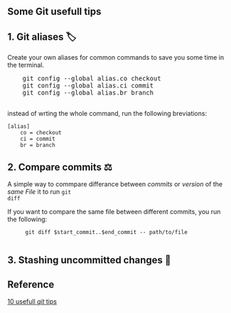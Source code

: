 ## Some Git usefull  tips 

<h2>
  <a name="1-git-aliases-%F0%9F%8F%B7" href="#1-git-aliases-%F0%9F%8F%B7">
  </a>
  1. Git aliases 🏷
</h2>


Create your own aliases for common commands to save you some time in the terminal.

<pre>
	git config --global alias.co checkout
	git config --global alias.ci commit
	git config --global alias.br branch

</pre>

instead of wrting the whole command, run the following breviations:

```plaintext width: fit-content;
[alias]
    co = checkout
    ci = commit
    br = branch
```


<h2>
  <a name="2-compare-commits-%E2%9A%96" href="#2-compare-commits-%E2%9A%96">
  </a>
  2. Compare commits ⚖
</h2>

A simple way to commpare differance between *commits* or *version* of the *same File* it to run <code>git diff</code>

<dt>If you want to compare the same file between different commits, you run the following:</dt>
<dd>
	<div class="highlight js-code-highlight">
	<pre class="highlight plaintext"><code>git diff $start_commit..$end_commit -- path/to/file
	</code></pre>
	<div class="highlight__panel js-actions-panel">
	<div class="highlight__panel-action js-fullscreen-code-action">
	</div>
	</div>
	</div>
</dd>




<h2>
  <a name="3-stashing-uncommitted-changes" href="#3-stashing-uncommitted-changes">
  </a>
  3. Stashing uncommitted changes 🔖
</h2>



## Reference 

[10 usefull *git* tips](https://dev.to/yenyih/10-useful-git-tips-to-improve-your-workflow-kf1)

